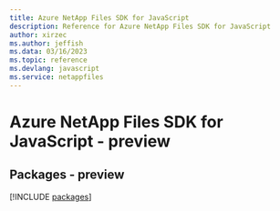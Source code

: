 ```yaml
---
title: Azure NetApp Files SDK for JavaScript
description: Reference for Azure NetApp Files SDK for JavaScript
author: xirzec
ms.author: jeffish
ms.data: 03/16/2023
ms.topic: reference
ms.devlang: javascript
ms.service: netappfiles
---
```

# Azure NetApp Files SDK for JavaScript - preview
## Packages - preview
[!INCLUDE [packages](netapp-files-index.md)]